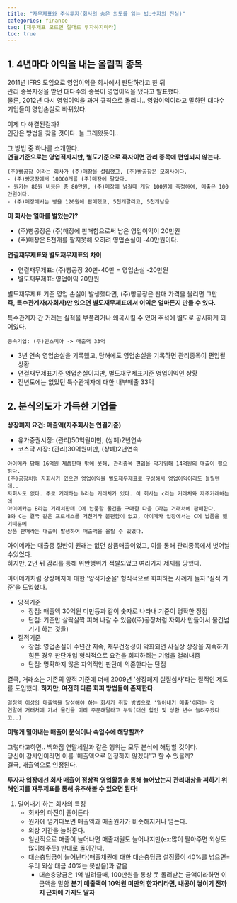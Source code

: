 ```yaml
---
title: "재무제표와 주식투자(회사의 숨은 의도를 읽는 법:숫자의 진실)"
categories: finance
tag: [재무제표 모르면 절대로 투자하지마라]
toc: true
---
```


## 1. 4년마다 이익을 내는 올림픽 종목
2011년 IFRS 도입으로 영업이익을 회사에서 판단하라고 한 뒤<br>
관리 종목지정을 받던 대다수의 종목이 영업이익을 냈다고 발표했다.<br>
물론, 2012년 다시 영업이익을 과거 규칙으로 돌리니.. 
영업이익이라고 말하던 대다수 기업들이 영업손실로 바뀌었다.

이제 다 해결된걸까?<br>
인간은 방법을 찾을 것이다. 늘 그래왔듯이..

그 방법 중 하나를 소개한다.<br>
**연결기준으로는 영업적자지만, 별도기준으로 흑자이면 관리 종목에 편입되지 않는다.**

```
(주)빵공장 이라는 회사가 (주)매장을 설립했고, (주)빵공장은 모회사이다.
- (주)빵공장에서 10000개를 (주)매장에 팔았다.
- 원가는 80원 비용은 총 80만원, (주)매장에 넘길때 개당 100원에 측정하여, 매출은 100만원이다.
- (주)매장에서는 빵을 120원에 판매했고, 5천개팔리고, 5천개남음
```

**이 회사는 얼마를 벌었는가?**<br>
- (주)빵공장은 (주)매장에 판매함으로써 남은 영업이익이 20만원
- (주)매장은 5천개를 팔지못해 오히려 영업손실이 -40만원이다.

**연결재무제표와 별도재무제표의 차이**
- 연결재무제표: (주)빵공장 20만-40만 = 영업손실 -20만원
- 별도재무제표: 영업이익 20만원

별도재무제표 기준 영업 손실이 발생했다면, (주)빵공장은 판매 가격을 올리면 그만<br>
**즉, 특수관계자(자회사)만 있으면 별도재무제표에서 이익은 얼마든지 만들 수 있다.**

특수관계자 간 거래는 실적을 부풀리거나 왜곡시킬 수 있어 주석에 별도로 공시하게 되어있다.
```
종속기업: (주)인스피아 -> 매출액 33억
```
- 3년 연속 영업손실을 기록했고, 당해에도 영업손실을 기록하면 관리종목이 편입될 상황
- 연결재무제표기준 영업손실이지만, 별도재무제표기준 영업이익인 상황
- 전년도에는 없었던 특수관계자에 대한 내부매출 33억

## 2. 분식의도가 가득한 기업들
**상장폐지 요건: 매출액(지주회사는 연결기준)**
- 유가증권시장: (관리)50억원미만, (상폐)2년연속
- 코스닥 시장: (관리)30억원미만, (상폐)2년연속

```
아이메카 당해 16억원 제품판매 밖에 못해, 관리종목 편입을 막기위해 14억원의 매출이 필요하다.
(주)공장처럼 자회사가 있으면 영업이익을 별도재무제표로 구성해서 영업이익이라도 늘릴텐데..
자회사도 없다. 주로 거래하는 b라는 거래처가 있다. 이 회사는 c라는 거래처와 자주거래하는데
아이메카는 B라는 거래처한테 C에 납품할 물건을 구매한 다음 C라는 거래처에 판매한다.
B와 C는 결국 같은 프로세스를 거친거라 불편함이 없고, 아이메카 입장에서는 C에 납품을 했기때문에
상품 판매라는 매출이 발생하여 매출액을 올릴 수 있었다. 
```

아이메카는 매출중 절반이 원래는 없던 상품매출이었고, 이를 통해 관리종목에서 벗어날수있었다.<br>
하지만, 2년 뒤 감리를 통해 위반행위가 적발되었고 여러가지 제재를 당했다.<br>

아이메카처럼 상장폐지에 대한 '양적기준을' 형식적으로 회피하는 사례가 늘자 '질적 기준'을 도입했다.
- 양적기준
    - 장점: 매출액 30억원 미만등과 같이 숫자로 나타내 기준이 명확한 장점
    - 단점: 기준만 살짝살짝 피해 나갈 수 있음((주)공장처럼 자회사 만들어서 물건넘기기 하는 것들)
- 질적기준
    - 장점: 영업손실이 수년간 지속, 재무건정성이 악화되면 사실상 상장을 지속하기 힘든 경우 판단개입
            형식적으로 요건을 회피하려는 기업을 걸러내줌
    - 단점: 명확하지 않은 자의적인 판단에 의존한다는 단점

결국, 거래소는 기존의 양적 기준에 더해 2009년 '상장폐지 실질심사'라는 질적인 제도를 도입했다.
**하지만, 여전히 다른 회피 방법들이 존재한다.**
```
일정액 이상의 매출액을 달성해야 하는 회사가 취할 방법으로 '밀어내기 매출'이라는 것
연말에 거래처에 가서 물건을 미리 주문해달라고 부탁(대신 할인 및 상환 년수 늘려주겠다고..)
```
**이렇게 밀어내는 매출이 분식이나 속임수에 해당할까?**

그렇다고하면.. 백화점 연말세일과 같은 행위는 모두 분식에 해당할 것이다.<br>
당신이 감사인이라면 이를 '매출액으로 인정하지 않겠다'고 할 수 있을까?<br>
결국, 매출액으로 인정된다.

**투자자 입장에선 회사 매출이 정상적 영업활동을 통해 늘어났는지 관리대상을 피하기 위해인지를 재무제표를 통해 유추해볼 수 있으면 된다!**
1. 밀어내기 하는 회사의 특징
    - 회사의 마진이 줄어든다
    - 원가에 넘기다보면 매출액과 매출원가가 비슷해지거나 넘는다.
    - 외상 기간을 늘려준다.
    - 일반적으로 매출이 늘어나면 매출채권도 늘어나지만(ex:많이 팔아주면 외상도 많이해주듯) 반대로 돌아간다.
    - 대손충당금이 늘어난다(매출채권에 대한 대손충당금 설정률이 40%를 넘으면=우리 외상 대금 40%는 못받음)과 같음
        - 대손충당금은 1억 빌려줄때, 100만원을 통상 못 돌려받는 금액이라하면 이 금액을 말함
**분기 매출액이 10억원 미만의 한자리라면, 내공이 쌓이기 전까지 근처에 가지도 말자**
